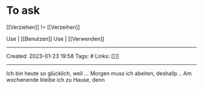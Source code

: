 # To ask
[[Verziehen]] != [[Verzeihen]]


Use | [[Benutzen]]
Use | [[Verwenden]]

---
Created: 2023-01-23 19:58
Tags: #
Links: [[]]
___

Ich bin heute so glücklich, weil ...
Morgen muss ich abeiten, deshallp ..
Am wochenende bleibe ich zu Hause, denn

